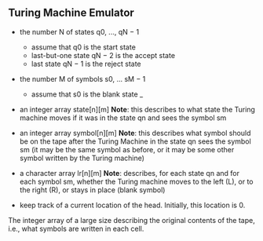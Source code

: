 ## Turing Machine Emulator

* the number N of states q0, ..., qN − 1
  * assume that q0 is the start state
  * last-but-one state qN − 2 is the accept state
  * last state qN − 1 is the reject state

* the number M of symbols s0, ... sM − 1
  * assume that s0 is the blank state _
  
* an integer array state[n][m]
  __Note__: this describes to what state the Turing machine moves if it was in the state qn and sees the symbol sm

* an integer array symbol[n][m]
__Note__: this describes what symbol should be on the tape after the Turing Machine in the state qn sees the symbol sm (it may be the same symbol as before, or it may be some other symbol written by the Turing machine)

* a character array lr[n][m]
__Note__: describes, for each state qn and for each symbol sm, whether the Turing machine moves to the left (L), or to the right (R), or stays in place (blank symbol)

* keep track of a current location of the head. Initially, this location is 0.

The integer array of a large size describing the original contents of the tape, i.e., what symbols are written in each cell.
